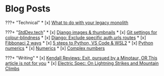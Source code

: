 # Blog Posts

???+ "Technical" 
    * [x] [What to do with your legacy monolith](https://www.linkedin.com/pulse/what-do-your-legacy-monolith-michael-nicholson)

???+ "[StdDev.tech](https://www.stddev.tech)"
    * [x] [Django images & thumbnails](https://www.stddev.tech/django-images-thumbnails/)
    * [x] [Git settings for colour-blindness](https://www.stddev.tech/git-settings-for-colour-blindness/)
    * [x] [Django: Exclude specific auth.urls routes](https://www.stddev.tech/exclude-auth/)
    * [x] [Fibbonaci 2 ways](https://www.stddev.tech/fibonnaci-3-ways/)
    * [x] [5 steps to Python, VS Code & WSL2](https://www.stddev.tech/5-steps-to-python-vs-code-wsl2/)
    * [x] [Python numerics](https://www.stddev.tech/python-numerics/)
    * [x] [Numerics](https://www.stddev.tech/cs1-numerics/)
    * [x] [Complex numbers](https://www.stddev.tech/complex-numbers/)

???+ "Writing"
    * [x] [Kendall Reviews: Exit, pursued by a Minotaur, OR This article is not for you](http://kendallreviews.com/book-review-michael-j-nicholson-visits-ash-tree-lane-and-offers-a-fascinating-review-of-mark-z-danielewskis-house-of-leaves/)
    * [x] [Electric Spec: On Lightning Strikes and Mountain Climbs](https://electricspec.blogspot.com/2018/08/from-author-nicholson.html)
